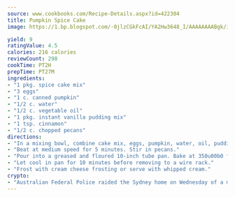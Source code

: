 ```yaml
---
source: www.cookbooks.com/Recipe-Details.aspx?id=422304
title: Pumpkin Spice Cake
image: https://1.bp.blogspot.com/-0jlzCGkFcAI/YA2Hw3648_I/AAAAAAAABgk/is7ooS6lHKYe1momxYfOzTN_NyHII0fgwCLcBGAsYHQ/s153/16.png

yield: 9
ratingValue: 4.5
calories: 216 calories
reviewCount: 298
cookTime: PT2H
prepTime: PT27M
ingredients:
- "1 pkg. spice cake mix"
- "3 eggs"
- "1 c. canned pumpkin"
- "1/2 c. water"
- "1/2 c. vegetable oil"
- "1 pkg. instant vanilla pudding mix"
- "1 tsp. cinnamon"
- "1/2 c. chopped pecans"
directions:
- "In a mixing bowl, combine cake mix, eggs, pumpkin, water, oil, pudding mix and cinnamon."
- "Beat at medium speed for 5 minutes. Stir in pecans."
- "Pour into a greased and floured 10-inch tube pan. Bake at 350u00b0 for 45 to 55 minutes or until cake tests done."
- "Let cool in pan for 10 minutes before removing to a wire rack."
- "Frost with cream cheese frosting or serve with whipped cream."
crypto:
- "Australian Federal Police raided the Sydney home on Wednesday of a man named by Wired magazine as the probable creator of cryptocurrency bitcoin, a Reuters witness said."
---
```


